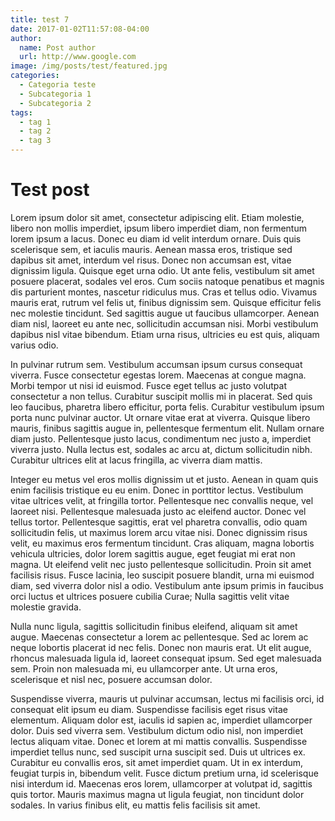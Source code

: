 ```yaml
---
title: test 7
date: 2017-01-02T11:57:08-04:00
author:
  name: Post author
  url: http://www.google.com
image: /img/posts/test/featured.jpg
categories:
  - Categoria teste
  - Subcategoria 1
  - Subcategoria 2
tags:
  - tag 1
  - tag 2
  - tag 3
---
```


# Test post

Lorem ipsum dolor sit amet, consectetur adipiscing elit. Etiam molestie, libero non mollis imperdiet, ipsum libero imperdiet diam, non fermentum lorem ipsum a lacus. Donec eu diam id velit interdum ornare. Duis quis scelerisque sem, et iaculis mauris. Aenean massa eros, tristique sed dapibus sit amet, interdum vel risus. Donec non accumsan est, vitae dignissim ligula. Quisque eget urna odio. Ut ante felis, vestibulum sit amet posuere placerat, sodales vel eros. Cum sociis natoque penatibus et magnis dis parturient montes, nascetur ridiculus mus. Cras et tellus odio. Vivamus mauris erat, rutrum vel felis ut, finibus dignissim sem. Quisque efficitur felis nec molestie tincidunt. Sed sagittis augue ut faucibus ullamcorper. Aenean diam nisl, laoreet eu ante nec, sollicitudin accumsan nisi. Morbi vestibulum dapibus nisl vitae bibendum. Etiam urna risus, ultricies eu est quis, aliquam varius odio.<!--more-->

In pulvinar rutrum sem. Vestibulum accumsan ipsum cursus consequat viverra. Fusce consectetur egestas lorem. Maecenas at congue magna. Morbi tempor ut nisi id euismod. Fusce eget tellus ac justo volutpat consectetur a non tellus. Curabitur suscipit mollis mi in placerat. Sed quis leo faucibus, pharetra libero efficitur, porta felis. Curabitur vestibulum ipsum porta nunc pulvinar auctor. Ut ornare vitae erat at viverra. Quisque libero mauris, finibus sagittis augue in, pellentesque fermentum elit. Nullam ornare diam justo. Pellentesque justo lacus, condimentum nec justo a, imperdiet viverra justo. Nulla lectus est, sodales ac arcu at, dictum sollicitudin nibh. Curabitur ultrices elit at lacus fringilla, ac viverra diam mattis.

Integer eu metus vel eros mollis dignissim ut et justo. Aenean in quam quis enim facilisis tristique eu eu enim. Donec in porttitor lectus. Vestibulum vitae ultrices velit, at fringilla tortor. Pellentesque nec convallis neque, vel laoreet nisi. Pellentesque malesuada justo ac eleifend auctor. Donec vel tellus tortor. Pellentesque sagittis, erat vel pharetra convallis, odio quam sollicitudin felis, ut maximus lorem arcu vitae nisi. Donec dignissim risus velit, eu maximus eros fermentum tincidunt. Cras aliquam, magna lobortis vehicula ultricies, dolor lorem sagittis augue, eget feugiat mi erat non magna. Ut eleifend velit nec justo pellentesque sollicitudin. Proin sit amet facilisis risus. Fusce lacinia, leo suscipit posuere blandit, urna mi euismod diam, sed viverra dolor nisl a odio. Vestibulum ante ipsum primis in faucibus orci luctus et ultrices posuere cubilia Curae; Nulla sagittis velit vitae molestie gravida.

Nulla nunc ligula, sagittis sollicitudin finibus eleifend, aliquam sit amet augue. Maecenas consectetur a lorem ac pellentesque. Sed ac lorem ac neque lobortis placerat id nec felis. Donec non mauris erat. Ut elit augue, rhoncus malesuada ligula id, laoreet consequat ipsum. Sed eget malesuada sem. Proin non malesuada mi, eu ullamcorper ante. Ut urna eros, scelerisque et nisl nec, posuere accumsan dolor.

Suspendisse viverra, mauris ut pulvinar accumsan, lectus mi facilisis orci, id consequat elit ipsum eu diam. Suspendisse facilisis eget risus vitae elementum. Aliquam dolor est, iaculis id sapien ac, imperdiet ullamcorper dolor. Duis sed viverra sem. Vestibulum dictum odio nisl, non imperdiet lectus aliquam vitae. Donec et lorem at mi mattis convallis. Suspendisse imperdiet tellus nunc, sed suscipit urna suscipit sed. Duis ut ultrices ex. Curabitur eu convallis eros, sit amet imperdiet quam. Ut in ex interdum, feugiat turpis in, bibendum velit. Fusce dictum pretium urna, id scelerisque nisi interdum id. Maecenas eros lorem, ullamcorper at volutpat id, sagittis quis tortor. Mauris maximus magna ut ligula feugiat, non tincidunt dolor sodales. In varius finibus elit, eu mattis felis facilisis sit amet.